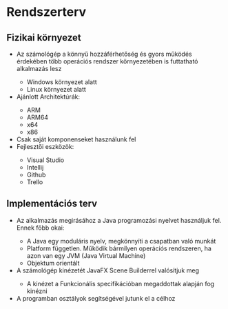 # Rendszerterv
<h2>Fizikai környezet</h2>
<ul>
<li> Az számológép a könnyű hozzáférhetőség és gyors működés érdekében több operációs rendszer környezetében is futtatható alkalmazás lesz</li>
<ul>
    <li>Windows környezet alatt</li>
    <li>Linux környezet alatt</li>
    </ul>
<li>Ajánlott Architektúrák:</li>
    <ul>
    <li>ARM</li> 
    <li>ARM64</li>
    <li>x64</li>
    <li>x86</li>
    </ul>
<li> Csak saját komponenseket használunk fel</li>
<li>Fejlesztői eszközök:</li>
<ul>
    <li>Visual Studio</li>
    <li>Intellij</li>
    <li>Github</li>
    <li>Trello</li>
    </ul>
</ul>
<h2>Implementációs terv</h2>
<ul>
<li>Az alkalmazás megirásához a Java programozási nyelvet használjuk fel. Ennek főbb okai:</li>
<ul>
<li>A Java egy moduláris nyelv, megkönnyíti a csapatban való munkát
<li>Platform független. Működik bármilyen operációs rendszeren, ha azon van egy JVM (Java Virtual Machine)
<li>Objektum orientált
</ul>
<li>A számológép kinézetét JavaFX Scene Builderrel valósítjuk meg</li>
<ul><li>A kinézet a Funkcionális specifikációban megaddottak alapján fog kinézni</li></ul>
<li>A programban osztályok segítségével jutunk el a célhoz
</ul>